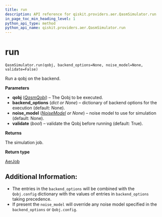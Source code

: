 ```yaml
---
title: run
description: API reference for qiskit.providers.aer.QasmSimulator.run
in_page_toc_min_heading_level: 1
python_api_type: method
python_api_name: qiskit.providers.aer.QasmSimulator.run
---
```


# run

<span id="qiskit.providers.aer.QasmSimulator.run" />

`QasmSimulator.run(qobj, backend_options=None, noise_model=None, validate=False)`

Run a qobj on the backend.

**Parameters**

*   **qobj** ([*QasmQobj*](qiskit.qobj.QasmQobj "qiskit.qobj.QasmQobj")) – The Qobj to be executed.
*   **backend\_options** (*dict or None*) – dictionary of backend options for the execution (default: None).
*   **noise\_model** ([*NoiseModel*](qiskit.providers.aer.noise.NoiseModel "qiskit.providers.aer.noise.NoiseModel") *or None*) – noise model to use for simulation (default: None).
*   **validate** (*bool*) – validate the Qobj before running (default: True).

**Returns**

The simulation job.

**Return type**

[AerJob](qiskit.providers.aer.AerJob "qiskit.providers.aer.AerJob")

## Additional Information:

*   The entries in the `backend_options` will be combined with the `Qobj.config` dictionary with the values of entries in `backend_options` taking precedence.
*   If present the `noise_model` will override any noise model specified in the `backend_options` or `Qobj.config`.


